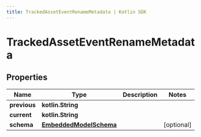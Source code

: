 ```yaml
---
title: TrackedAssetEventRenameMetadata | Kotlin SDK
---
```



# TrackedAssetEventRenameMetadata

## Properties
Name | Type | Description | Notes
------------ | ------------- | ------------- | -------------
**previous** | **kotlin.String** |  | 
**current** | **kotlin.String** |  | 
**schema** | [**EmbeddedModelSchema**](EmbeddedModelSchema) |  |  [optional]



